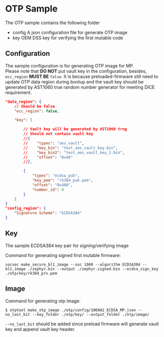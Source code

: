 # OTP Sample

The OTP sample contains the following folder
- config
  A json configuration file for generate OTP image
- key
  OEM DSS key for verifying the first mutable code

## Configuration

The sample configuration is for generating OTP image for MP.  
Please note that **DO NOT** put vault key in the configuration, besides, `ecc_region` **MUST BE** `false`. It is because preloaded-firmware still need to update OTP data region during bootup and the vault key should be generated by AST1060 true random number generator for meeting DICE requirement.

```json
"data_region": {
    // Should be false
    "ecc_region": false,

    "key": [

        // Vault key will be generated by AST1060 trng
        // Should not contain vault key
        //{
        //    "types": "aes_vault",
        //    "key_bin": "test_aes_vault_key.bin",
        //    "key_bin2": "test_aes_vault_key_1.bin",
        //    "offset": "0x40"
        //},

        {
            "types": "ecdsa_pub",
            "key_pem": "rk384_pub.pem",
            "offset": "0x480",
            "number_id": 0
        }
    ]
}
"config_region": {
    "Signature Scheme": "ECDSA384"
}
```

## Key

The sample ECDSA384 key pair for signing/verifying image  

Command for generating signed first mutable firmware:

```
socsec make_secure_bl1_image --soc 1060 --algorithm ECDSA384 --bl1_image ./zephyr.bin --output ./zephyr.signed.bin --ecdsa_sign_key ./otp/key/rk384_prv.pem

```

## Image

Command for generating otp image:

```
$ otptool make_otp_image ./otp/config/1060A2_ECDSA_MP.json --no_last_bit --key_folder ./otp/key/ --output_folder ./otp/image/
```
`--no_last_bit` should be added since preload firmware will generate vault key and append vault key header.
